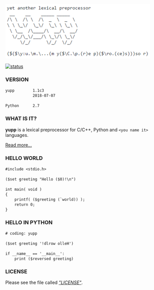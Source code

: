 [![logo](doc/pic/logo.png)](README.md)

[![status][travis-pic]][travis-status]

### VERSION

```
yupp        1.1c3
            2018-07-07

Python      2.7
```

### WHAT IS IT?

**yupp** is a lexical preprocessor for C/C++, Python and
`<you name it>` languages.

[Read more...](doc/README.md)

### HELLO WORLD

```
#include <stdio.h>

($set greeting "Hello ($0)!\n")

int main( void )
{
    printf( ($greeting (`world)) );
    return 0;
}
```

### HELLO IN PYTHON

```
# coding: yupp

($set greeting '!dlrow olleH')

if __name__ == '__main__':
    print ($reversed greeting)
```

### LICENSE

Please see the file called [_"LICENSE"_](LICENSE).

[travis-status]: https://travis-ci.org/in4lio/yupp
[travis-pic]:    https://travis-ci.org/in4lio/yupp.svg?branch=master
